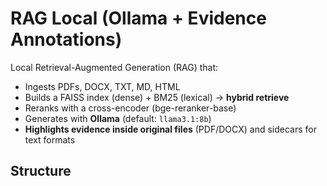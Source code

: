 # RAG Local (Ollama + Evidence Annotations)

Local Retrieval-Augmented Generation (RAG) that:
- Ingests PDFs, DOCX, TXT, MD, HTML
- Builds a FAISS index (dense) + BM25 (lexical) → **hybrid retrieve**
- Reranks with a cross-encoder (bge-reranker-base)
- Generates with **Ollama** (default: `llama3.1:8b`)
- **Highlights evidence inside original files** (PDF/DOCX) and sidecars for text formats

## Structure
